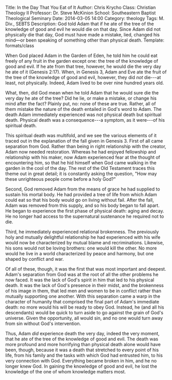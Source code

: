 Title: In the Day That You Eat of It
Author: Chris Krycho
Class: Christian Theology II
Professor: Dr. Steve McKinion
School: Southeastern Baptist Theological Seminary
Date: 2014-03-05 14:00
Category: theology
Tags: M. Div., SEBTS
Description: God told Adam that if he ate of the tree of the knowledge of good and evil he would die on that day. Since Adam did not physically die that day, God must have made a mistake, lied, changed his mind—or been speaking of something other than physical death.
Template: formats/class

When God placed Adam in the Garden of Eden, he told him he could eat freely of
any fruit in the garden except one: the tree of the knowledge of good and evil.
If he ate from that tree, however, he would die the very day he ate of it
(Genesis 2:17). When, in Genesis 3, Adam and Eve ate the fruit of the tree of
the knowledge of good and evil, however, they did *not* die---at least, not
physically. Indeed, Adam lived to be over nine hundred years old.

What, then, did God mean when he told Adam that he would sure die the very day
he ate of the tree? Did he lie, or make a mistake, or change his mind after the
fact? Plainly put, no: none of these are true. Rather, all of them mistake the
nature of the death entailed in God's word to Adam. The death Adam immediately
experienced was not physical death but spiritual death. Physical death was a
consequence---a symptom, as it were---of his spiritual death.

This spiritual death was multifold, and we see the various elements of it traced
out in the explanation of the fall given in Genesis 3. First of all came
separation from God. Rather than being in right relationship with the creator,
Adam now needed restoration. Whereas he had enjoyed fellowship and relationship
with his maker, now Adam experienced fear at the thought of encountering him,
so that he hid himself when God came walking in the garden in the cool of the
day. The rest of the Old Testament traces this theme out in great detail; it is
constantly asking the question, "How may these unrighteous people come before a
holy God?"

Second, God removed Adam from the means of grace he had supplied to sustain his
mortal body. He had provided a tree of life from which Adam could eat so that
his body would go on living without fail. After the fall, Adam was removed from
this supply, and so his body began to fall apart. He began to experience the
first phase of physical death: aging and decay. He no longer had access to the
supernatural sustenance he required not to die.

Third, he immediately experienced relational brokenness. The previously holy
and mutually delightful relationship he had experienced with his wife would now
be characterized by mutual blame and recriminations. Likewise, his sons would
not be loving brothers: one would kill the other. No more would he live in a
world characterized by peace and harmony, but one shaped by conflict and war.

Of all of these, though, it was the first that was most important and deepest.
Adam's separation from God was at the root of all the other problems he now
faced. It was the lack of God's spirit in him that led to his physical death.
It was the lack of God's presence in their midst, and the brokenness of his
image in them, that led men and women to be in conflict rather than mutually
supporting one another. With this separation came a warp in the character of
humanity that comprised the final part of Adam's immediate death: no more would
his will be ready to obey God. Instead, he (and all his descendants) would be quick
to turn aside to go against the grain of God's universe. Given the opportunity,
all would sin, and no one would turn away from sin without God's intervention.

Thus, Adam *did* experience death the very day, indeed the very moment, that he
ate of the tree of the knowledge of good and evil. The death was more profound
and more horrifying than physical death alone would have been, though, because
it was a death that stretched to every point of his life, from his family and
the tasks with which God had entrusted him, to his very connection with God.
Everything became broken in him, and he no longer knew God. In gaining the
knowledge of good and evil, he lost the knowledge of the one of whom knowledge
matters most.